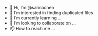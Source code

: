 - 👋 Hi, I’m @sarinachen
- 👀 I’m interested in finding duplicated files
- 🌱 I’m currently learning ...
- 💞️ I’m looking to collaborate on ...
- 📫 How to reach me ...

<!---
sarinachen/sarinachen is a ✨ special ✨ repository because its `README.md` (this file) appears on your GitHub profile.
You can click the Preview link to take a look at your changes.
--->
